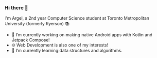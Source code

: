 ### Hi there 👋
I'm Argel, a 2nd year Computer Science student at Toronto Metropolitan University (formerly Ryerson) 📚
- 🔭 I’m currently working on making native Android apps with Kotlin and Jetpack Compose!
- 🌐 Web Development is also one of my interests!
- 🌱 I’m currently learning data structures and algorithms.

